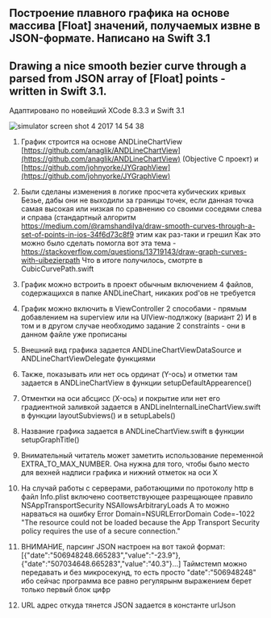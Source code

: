 ## Построение плавного графика на основе массива [Float] значений, получаемых извне в JSON-формате. Написано на Swift 3.1

## Drawing a nice smooth bezier curve through a parsed from JSON array of [Float] points - written in Swift 3.1.
 
  Адаптировано по новейший XCode 8.3.3 и Swift 3.1

   ![simulator screen shot 4 2017 14 54 38](https://user-images.githubusercontent.com/19972649/27829152-bf75e4e2-60c8-11e7-816e-a7eba17fed84.png)


  1) График строится на основе ANDLineChartView  [https://github.com/anaglik/ANDLineChartView](https://github.com/anaglik/ANDLineChartView) (Objective C проект) и
             [https://github.com/johnyorke/JYGraphView](https://github.com/johnyorke/JYGraphView)

  2) Были сделаны изменения в логике просчета кубических кривых Безье, дабы они не выходили за границы точек, если данная точка
     самая высокая или низкая по сравнению со своими соседями слева и справа (стандартный алгоритм
         https://medium.com/@ramshandilya/draw-smooth-curves-through-a-set-of-points-in-ios-34f6d73c8f9   этим как раз-таки и грешил
      Как это можно было сделать помогла вот эта тема - https://stackoverflow.com/questions/13719143/draw-graph-curves-with-uibezierpath
      Что в итоге получилось, смотрте в CubicCurvePath.swift

  3) График можно встроить в проект обычным включением 4 файлов, содержащихся в папке ANDLineChart, никаких pod'ов не требуется

  4) График можно включить в ViewController 2 способами - прямым добавлением на superview или на UIView-подлжоку (вариант 2)
      И в том и в другом случае необходимо задание 2 constraints - они в данном файле уже прописаны

  5) Внешний вид графика задается ANDLineChartViewDataSource и ANDLineChartViewDelegate функциями

  6) Также, показывать или нет ось ординат (Y-ось) и отметки там задается в ANDLineChartView в функции setupDefaultAppearence()

  7) Отментки на оси абсцисс (X-ось) и покрытие или нет его градиентной заливкой задается в ANDLineInternalLineChartView.swift
    в функции layoutSubviews()  и в setupLabels()

  8) Название графика задается в ANDLineChartView.swift в функции setupGraphTitle()

  9) Внимательный читатель может заметить использование переменной EXTRA_TO_MAX_NUMBER. Она нужна для того, чтобы было место для вехней надписи графика и
      нижний отметок на оси X

  10) На случай работы с серверами, работающими по протоколу http в файл Info.plist включено соответствующее разрещающее правило
          <key>NSAppTransportSecurity</key>
          <dict>
                <key>NSAllowsArbitraryLoads</key>
                 <true/>
         </dict>
     А то можно нарваться на ошибку Error Domain=NSURLErrorDomain Code=-1022 
      "The resource could not be loaded because the App Transport Security policy requires the use of a secure connection."
 11) ВНИМАНИЕ, парсинг JSON настроен на вот такой формат:  [{"date":"506948248.665283","value":"-23.9"},{"date":"507034648.665283","value":"40.3"}...]
     Таймстемп можно передавать и без микросекунд, то есть просто "date":"506948248" ибо сейчас программа все равно регулярынм выражением берет
     только первый блок цифр
 12) URL адрес откуда тянется JSON задается в константе urlJson

